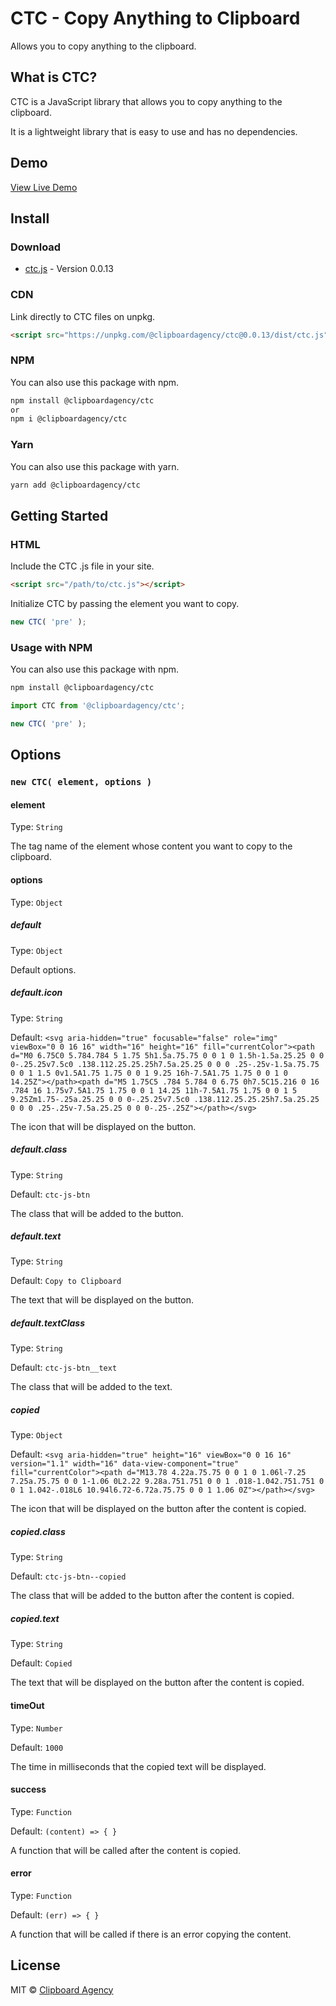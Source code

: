 # CTC - Copy Anything to Clipboard

Allows you to copy anything to the clipboard.

## What is CTC?

CTC is a JavaScript library that allows you to copy anything to the clipboard.

It is a lightweight library that is easy to use and has no dependencies.

## Demo

[View Live Demo](https://clipboard.agency/ctc)

## Install

### Download

- [ctc.js](https://unpkg.com/@clipboardagency/ctc@0.0.13/dist/ctc.js) - Version 0.0.13

### CDN

Link directly to CTC files on unpkg.

```html
<script src="https://unpkg.com/@clipboardagency/ctc@0.0.13/dist/ctc.js"></script>
```

### NPM

You can also use this package with npm.

```bash
npm install @clipboardagency/ctc
or
npm i @clipboardagency/ctc
```


### Yarn

You can also use this package with yarn.

```bash
yarn add @clipboardagency/ctc
```

## Getting Started

### HTML

Include the CTC .js file in your site.

```html
<script src="/path/to/ctc.js"></script>
```

Initialize CTC by passing the element you want to copy.

```js
new CTC( 'pre' );
```


### Usage with NPM

You can also use this package with npm.

```bash
npm install @clipboardagency/ctc
```

```js
import CTC from '@clipboardagency/ctc';

new CTC( 'pre' );
```

## Options

### `new CTC( element, options )`

#### element

Type: `String`

The tag name of the element whose content you want to copy to the clipboard.

#### options

Type: `Object`

##### default

Type: `Object`

<!-- default: {
    icon: '<svg aria-hidden="true" focusable="false" role="img" viewBox="0 0 16 16" width="16" height="16" fill="currentColor"><path d="M0 6.75C0 5.784.784 5 1.75 5h1.5a.75.75 0 0 1 0 1.5h-1.5a.25.25 0 0 0-.25.25v7.5c0 .138.112.25.25.25h7.5a.25.25 0 0 0 .25-.25v-1.5a.75.75 0 0 1 1.5 0v1.5A1.75 1.75 0 0 1 9.25 16h-7.5A1.75 1.75 0 0 1 0 14.25Z"></path><path d="M5 1.75C5 .784 5.784 0 6.75 0h7.5C15.216 0 16 .784 16 1.75v7.5A1.75 1.75 0 0 1 14.25 11h-7.5A1.75 1.75 0 0 1 5 9.25Zm1.75-.25a.25.25 0 0 0-.25.25v7.5c0 .138.112.25.25.25h7.5a.25.25 0 0 0 .25-.25v-7.5a.25.25 0 0 0-.25-.25Z"></path></svg>',
    class: 'ctc-js-btn',
    text: 'Copy to Clipboard',
    textClass: 'ctc-js-btn__text',
},
copied: {
    icon: '<svg aria-hidden="true" height="16" viewBox="0 0 16 16" version="1.1" width="16" data-view-component="true" fill="currentColor"><path d="M13.78 4.22a.75.75 0 0 1 0 1.06l-7.25 7.25a.75.75 0 0 1-1.06 0L2.22 9.28a.751.751 0 0 1 .018-1.042.751.751 0 0 1 1.042-.018L6 10.94l6.72-6.72a.75.75 0 0 1 1.06 0Z"></path></svg>',
    class: 'ctc-js-btn--copied',
    text: 'Copied',
},
timeOut: 1000,
success: (content) => { },
error: (err) => { } -->

Default options.

##### default.icon

Type: `String`

Default: `<svg aria-hidden="true" focusable="false" role="img" viewBox="0 0 16 16" width="16" height="16" fill="currentColor"><path d="M0 6.75C0 5.784.784 5 1.75 5h1.5a.75.75 0 0 1 0 1.5h-1.5a.25.25 0 0 0-.25.25v7.5c0 .138.112.25.25.25h7.5a.25.25 0 0 0 .25-.25v-1.5a.75.75 0 0 1 1.5 0v1.5A1.75 1.75 0 0 1 9.25 16h-7.5A1.75 1.75 0 0 1 0 14.25Z"></path><path d="M5 1.75C5 .784 5.784 0 6.75 0h7.5C15.216 0 16 .784 16 1.75v7.5A1.75 1.75 0 0 1 14.25 11h-7.5A1.75 1.75 0 0 1 5 9.25Zm1.75-.25a.25.25 0 0 0-.25.25v7.5c0 .138.112.25.25.25h7.5a.25.25 0 0 0 .25-.25v-7.5a.25.25 0 0 0-.25-.25Z"></path></svg>`

The icon that will be displayed on the button.

##### default.class

Type: `String`

Default: `ctc-js-btn`

The class that will be added to the button.

##### default.text

Type: `String`

Default: `Copy to Clipboard`

The text that will be displayed on the button.

##### default.textClass

Type: `String`

Default: `ctc-js-btn__text`

The class that will be added to the text.

##### copied

Type: `Object`

Default: `<svg aria-hidden="true" height="16" viewBox="0 0 16 16" version="1.1" width="16" data-view-component="true" fill="currentColor"><path d="M13.78 4.22a.75.75 0 0 1 0 1.06l-7.25 7.25a.75.75 0 0 1-1.06 0L2.22 9.28a.751.751 0 0 1 .018-1.042.751.751 0 0 1 1.042-.018L6 10.94l6.72-6.72a.75.75 0 0 1 1.06 0Z"></path></svg>`

The icon that will be displayed on the button after the content is copied.

##### copied.class

Type: `String`

Default: `ctc-js-btn--copied`

The class that will be added to the button after the content is copied.

##### copied.text

Type: `String`

Default: `Copied`

The text that will be displayed on the button after the content is copied.

#### timeOut

Type: `Number`

Default: `1000`

The time in milliseconds that the copied text will be displayed.

#### success

Type: `Function`

Default: `(content) => { }`

A function that will be called after the content is copied.

#### error

Type: `Function`

Default: `(err) => { }`

A function that will be called if there is an error copying the content.

## License

MIT © [Clipboard Agency](https://clipboard.agency)
```
